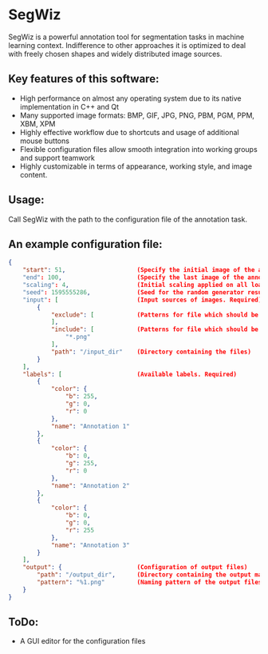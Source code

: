 # SegWiz

SegWiz is a powerful annotation tool for segmentation tasks in machine learning context. Indifference to other approaches it is optimized to deal with freely chosen shapes and widely distributed image sources.

## Key features of this software:
- High performance on almost any operating system due to its native implementation in C++ and Qt
- Many supported image formats: BMP, GIF, JPG, PNG, PBM, PGM, PPM, XBM, XPM
- Highly effective workflow due to shortcuts and usage of additional mouse buttons
- Flexible configuration files allow smooth integration into working groups and support teamwork
- Highly customizable in terms of appearance, working style, and image content.

## Usage:
Call SegWiz with the path to the configuration file of the annotation task.

## An example configuration file:
```json
{
    "start": 51,                    (Specify the initial image of the annotation sequence. Default: 0)
    "end": 100,                     (Specify the last image of the annotation seqence. Default: Number of all available images)
    "scaling": 4,                   (Initial scaling applied on all loaded images. Default: 1)
    "seed": 1595555286,             (Seed for the random generator resulting in the same sequence across different devices. Default: Random number)
    "input": [                      (Input sources of images. Required)
        {
            "exclude": [            (Patterns for file which should be ignored)
            ],
            "include": [            (Patterns for file which should be included)
                "*.png"
            ],
            "path": "/input_dir"    (Directory containing the files)
        }
    ],
    "labels": [                     (Available labels. Required)
        {
            "color": {
                "b": 255,
                "g": 0,
                "r": 0
            },
            "name": "Annotation 1"
        },
        {
            "color": {
                "b": 0,
                "g": 255,
                "r": 0
            },
            "name": "Annotation 2"
        },
        {
            "color": {
                "b": 0,
                "g": 0,
                "r": 255
            },
            "name": "Annotation 3"
        }
    ],
    "output": {                     (Configuration of output files)
        "path": "/output_dir",      (Directory containing the output maps in the end)
        "pattern": "%1.png"         (Naming pattern of the output files: %1 is replaced by the name of the input image without extension)
    }
}
```

## ToDo:
- A GUI editor for the configuration files

